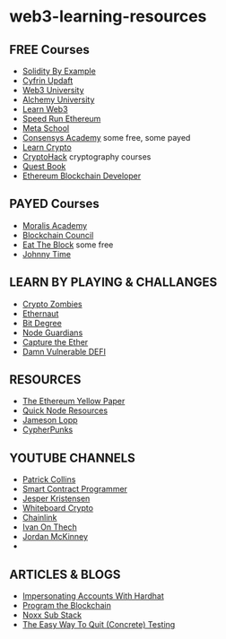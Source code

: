 # web3-learning-resources

## FREE Courses 
- [Solidity By Example](https://solidity-by-example.org/)
- [Cyfrin Updaft](https://updraft.cyfrin.io/)
- [Web3 University](https://www.web3.university/)
- [Alchemy University](https://www.alchemy.com/university/courses/)
- [Learn Web3](https://learnweb3.io/)
- [Speed Run Ethereum](https://speedrunethereum.com/)
- [Meta School](https://metaschool.so/)
- [Consensys Academy](https://courses.consensys.net/collections) some free, some payed
- [Learn Crypto](https://learncrypto.com/)
- [CryptoHack](https://cryptohack.org/) cryptography courses
- [Quest Book](https://learn.questbook.xyz/)
- [Ethereum Blockchain Developer](https://ethereum-blockchain-developer.com/)

## PAYED Courses
- [Moralis Academy](https://academy.moralis.io/)
- [Blockchain Council](https://www.blockchain-council.org/)
- [Eat The Block](https://eattheblocks.com/) some free
- [Johnny Time](https://johnnytime.xyz/)

## LEARN BY PLAYING & CHALLANGES
- [Crypto Zombies](https://cryptozombies.io/)
- [Ethernaut](https://ethernaut.openzeppelin.com/)
- [Bit Degree](https://www.bitdegree.org/)
- [Node Guardians](https://nodeguardians.io/)
- [Capture the Ether](https://capturetheether.com/)
- [Damn Vulnerable DEFI](https://www.damnvulnerabledefi.xyz/)

## RESOURCES
- [The Ethereum Yellow Paper](https://ethereum.github.io/yellowpaper/paper.pdf)
- [Quick Node Resources](https://www.quicknode.com/guides/welcome)
- [Jameson Lopp](https://www.lopp.net/bitcoin-information.html)
- [CypherPunks](https://cypherpunks-core.github.io/ethereumbook/)

## YOUTUBE CHANNELS
- [Patrick Collins](https://www.youtube.com/@PatrickAlphaC)
- [Smart Contract Programmer](https://www.youtube.com/@smartcontractprogrammer)
- [Jesper Kristensen](https://www.youtube.com/@cryptojesperk)
- [Whiteboard Crypto](https://www.youtube.com/@WhiteboardCrypto)
- [Chainlink](https://www.youtube.com/@chainlink)
- [Ivan On Thech](https://www.youtube.com/@IvanOnTech)
- [Jordan McKinney](https://www.youtube.com/@jordanmmck)
- 
## ARTICLES & BLOGS
- [Impersonating Accounts With Hardhat](https://medium.com/coinmonks/impersonating-accounts-with-hardhat-21212c94dcec)
- [Program the Blockchain](https://programtheblockchain.com/)
- [Noxx Sub Stack](https://noxx.substack.com/p)
- [The Easy Way To Quit (Concrete) Testing](https://hackmd.io/@SaferMaker/EVM-Sym-Test)
